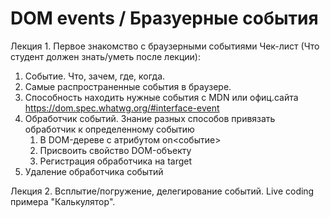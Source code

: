 # DOM events / Бразуерные события

Лекция 1. Первое знакомство с браузерными событиями Чек-лист (Что студент должен знать/уметь после лекции):

1. Событие. Что, зачем, где, когда.
2. Самые распространенные события в браузере.
3. Способность находить нужные события с MDN или офиц.сайта https://dom.spec.whatwg.org/#interface-event
4. Обработчик событий. Знание разных способов привязать обработчик к определенному событию
   1. В DOM-дереве c атрибутом on<cобытие>
   2. Присвоить свойство DOM-объекту
   3. Регистрация обработчика на target
5. Удаление обработчика событий

Лекция 2. Всплытие/погружение, делегирование событий. Live coding примера "Калькулятор".
